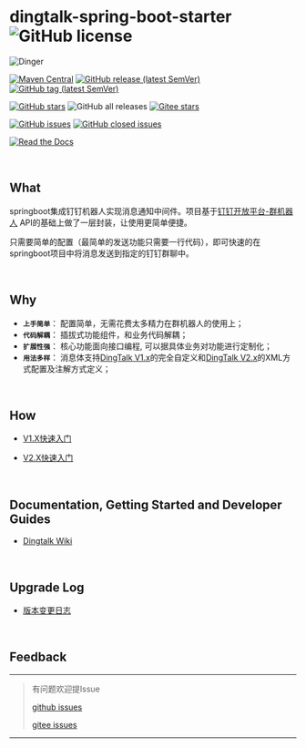 # dingtalk-spring-boot-starter ![GitHub license](https://img.shields.io/github/license/AnswerAIL/dingtalk-spring-boot-starter)

![Dinger](https://gitee.com/jaemon/docs/raw/master/dinger.png)

[![Maven Central](https://img.shields.io/maven-central/v/com.github.answerail/dingtalk-spring-boot-starter)](https://mvnrepository.com/artifact/com.github.answerail/dingtalk-spring-boot-starter)
[![GitHub release (latest SemVer)](https://img.shields.io/github/v/release/AnswerAIL/dingtalk-spring-boot-starter)](https://github.com/AnswerAIL/dingtalk-spring-boot-starter/releases)
[![GitHub tag (latest SemVer)](https://img.shields.io/github/v/tag/AnswerAIL/dingtalk-spring-boot-starter)](https://github.com/AnswerAIL/dingtalk-spring-boot-starter/tags)


[![GitHub stars](https://img.shields.io/github/stars/AnswerAIL/dingtalk-spring-boot-starter.svg?style=social)](https://github.com/AnswerAIL/dingtalk-spring-boot-starter)
![GitHub all releases](https://img.shields.io/github/downloads/AnswerAIL/dingtalk-spring-boot-starter/total?style=social)
[![Gitee stars](https://gitee.com/jaemon/dingtalk-spring-boot-starter/badge/star.svg?theme=dark)](https://gitee.com/jaemon/dingtalk-spring-boot-starter)


[![GitHub issues](https://img.shields.io/github/issues/AnswerAIL/dingtalk-spring-boot-starter)](https://github.com/AnswerAIL/dingtalk-spring-boot-starter/issues?q=is%3Aopen+is%3Aissue)
[![GitHub closed issues](https://img.shields.io/github/issues-closed/AnswerAIL/dingtalk-spring-boot-starter)](https://github.com/AnswerAIL/dingtalk-spring-boot-starter/issues?q=is%3Aissue+is%3Aclosed)


[![Read the Docs](https://img.shields.io/readthedocs/pip)](https://github.com/AnswerAIL/dingtalk-spring-boot-starter/wiki)


&nbsp;


## What
springboot集成钉钉机器人实现消息通知中间件。项目基于[钉钉开放平台-群机器人](https://ding-doc.dingtalk.com/doc#/serverapi3/iydd5) API的基础上做了一层封装，让使用更简单便捷。

只需要简单的配置（最简单的发送功能只需要一行代码），即可快速的在springboot项目中将消息发送到指定的钉钉群聊中。


&nbsp;


## Why
 - **`上手简单`**： 配置简单，无需花费太多精力在群机器人的使用上；
 - **`代码解耦`**： 插拔式功能组件，和业务代码解耦；
 - **`扩展性强`**： 核心功能面向接口编程, 可以据具体业务对功能进行定制化；
 - **`用法多样`**： 消息体支持[DingTalk V1.x](https://github.com/AnswerAIL/dingtalk-spring-boot-starter/wiki/Docs-for-DingTalk-1.x)的完全自定义和[DingTalk V2.x](https://github.com/AnswerAIL/dingtalk-spring-boot-starter/wiki/Docs-for-DingTalk-2.x)的XML方式配置及注解方式定义；


&nbsp;


## How
- [V1.X快速入门](https://github.com/AnswerAIL/dingtalk-spring-boot-starter/wiki/Getting-Started-V1.x)

- [V2.X快速入门](https://github.com/AnswerAIL/dingtalk-spring-boot-starter/wiki/Getting-Started-V2.x)


&nbsp;

## Documentation, Getting Started and Developer Guides
- [Dingtalk Wiki](https://github.com/AnswerAIL/dingtalk-spring-boot-starter/wiki)

&nbsp;


## Upgrade Log
- [版本变更日志](https://github.com/AnswerAIL/dingtalk-spring-boot-starter/wiki/Dingtalk-Upgrade-Log)



&nbsp;


## Feedback
***
> 有问题欢迎提Issue
>
> [github issues](https://github.com/AnswerAIL/dingtalk-spring-boot-starter/issues)
>
> [gitee issues](https://gitee.com/jaemon/dingtalk-spring-boot-starter/issues)
***

&nbsp;
